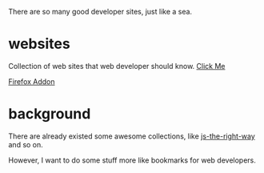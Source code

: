 There are so many good developer sites, just like a sea.

# websites
Collection of web sites that web developer should know. [Click Me](http://gyf1.com/websites)

[Firefox Addon](https://addons.mozilla.org/en-US/firefox/addon/fe-websites/)

# background
There are already existed some awesome collections, like [js-the-right-way](http://jstherightway.org/) and so on.

However, I want to do some stuff more like bookmarks for web developers.
